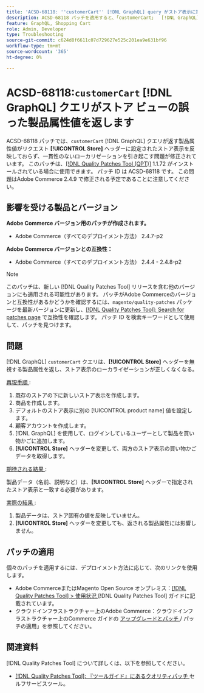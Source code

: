 ```yaml
---
title: 'ACSD-68118: ''customerCart'' [!DNL GraphQL] query がストア表示に対して誤った製品属性値を返す'
description: ACSD-68118 パッチを適用すると、「customerCart」  [!DNL GraphQL] query が返す製品属性値がリクエストビュー [!UICONTROL Store] ヘッダーに設定されたストアビューを反映せず、ローカリゼーションの不一致が発生するAdobe Commerceの問題が修正されています。
feature: GraphQL, Shopping Cart
role: Admin, Developer
type: Troubleshooting
source-git-commit: c624d8f6611c07d729627e525c201ea9e631bf96
workflow-type: tm+mt
source-wordcount: '365'
ht-degree: 0%

---
```



# ACSD-68118:`customerCart` [!DNL GraphQL] クエリがストア ビューの誤った製品属性値を返します

ACSD-68118 パッチでは、`customerCart` [!DNL GraphQL] クエリが返す製品属性値がリクエスト **[!UICONTROL Store]** ヘッダーに設定されたストア表示を反映しておらず、一貫性のないローカリゼーションを引き起こす問題が修正されています。 このパッチは、[[!DNL Quality Patches Tool (QPT)]](/help/tools/quality-patches-tool/quality-patches-tool-to-self-serve-quality-patches.md) 1.1.72 がインストールされている場合に使用できます。 パッチ ID は ACSD-68118 です。 この問題はAdobe Commerce 2.4.9 で修正される予定であることに注意してください。

## 影響を受ける製品とバージョン

**Adobe Commerce バージョン用のパッチが作成されます。**

* Adobe Commerce（すべてのデプロイメント方法） 2.4.7-p2

**Adobe Commerce バージョンとの互換性：**

* Adobe Commerce（すべてのデプロイメント方法） 2.4.4 - 2.4.8-p2

>[!NOTE]
>
>このパッチは、新しい [!DNL Quality Patches Tool] リリースを含む他のバージョンにも適用される可能性があります。 パッチがAdobe Commerceのバージョンと互換性があるかどうかを確認するには、`magento/quality-patches` パッケージを最新バージョンに更新し、[[!DNL Quality Patches Tool]: Search for patches page](https://experienceleague.adobe.com/tools/commerce-quality-patches/index.html) で互換性を確認します。 パッチ ID を検索キーワードとして使用して、パッチを見つけます。

## 問題

[!DNL GraphQL] `customerCart` クエリは、**[!UICONTROL Store]** ヘッダーを無視する製品属性を返し、ストア表示のローカライゼーションが正しくなくなる。

<u> 再現手順 </u>:

1. 既存のストアの下に新しいストア表示を作成します。
1. 商品を作成します。
1. デフォルトのストア表示に別の [!UICONTROL product name] 値を設定します。
1. 顧客アカウントを作成します。
1. [!DNL GraphQL] を使用して、ログインしているユーザーとして製品を買い物かごに追加します。
1. **[!UICONTROL Store]** ヘッダーを変更して、両方のストア表示の買い物かごデータを取得します。

<u> 期待される結果 </u>:

製品データ（名前、説明など）は、**[!UICONTROL Store]** ヘッダーで指定されたストア表示と一致する必要があります。

<u> 実際の結果 </u>:

1. 製品データは、ストア固有の値を反映していません。
1. **[!UICONTROL Store]** ヘッダーを変更しても、返される製品属性には影響しません。

## パッチの適用

個々のパッチを適用するには、デプロイメント方法に応じて、次のリンクを使用します。

* Adobe CommerceまたはMagento Open Source オンプレミス：[[!DNL Quality Patches Tool] > 使用状況 ](/help/tools/quality-patches-tool/usage.md)[!DNL Quality Patches Tool] ガイドに記載されています。
* クラウドインフラストラクチャー上のAdobe Commerce：クラウドインフラストラクチャー上のCommerce ガイドの [ アップグレードとパッチ ](https://experienceleague.adobe.com/docs/commerce-cloud-service/user-guide/develop/upgrade/apply-patches.html)/ パッチの適用」を参照してください。

## 関連資料

[!DNL Quality Patches Tool] について詳しくは、以下を参照してください。

* [[!DNL Quality Patches Tool]: 『ツールガイド』にあるクオリティパッチ ](/help/tools/quality-patches-tool/quality-patches-tool-to-self-serve-quality-patches.md) セルフサービスツール。
